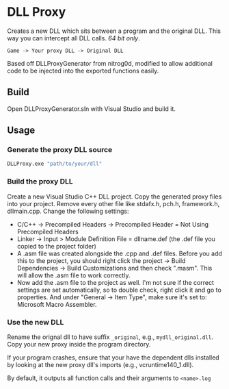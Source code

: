 # DLL Proxy

Creates a new DLL which sits between a program and the original DLL. This way you can intercept all DLL calls. *64 bit only*.

```
Game -> Your proxy DLL -> Original DLL
```

Based off DLLProxyGenerator from nitrog0d, modified to allow additional code to be injected into the exported functions easily.

## Build

Open DLLProxyGenerator.sln with Visual Studio and build it.

## Usage

### Generate the proxy DLL source

```bash
DLLProxy.exe "path/to/your/dll"
```

### Build the proxy DLL

Create a new Visual Studio C++ DLL project. Copy the generated proxy files into your project.
Remove every other file like stdafx.h, pch.h, framework.h, dllmain.cpp.
Change the following settings:

* C/C++ -> Precompiled Headers -> Precompiled Header = Not Using Precompiled Headers
* Linker -> Input > Module Definition File = dllname.def (the .def file you copied to the project folder)
* A .asm file was created alongside the .cpp and .def files. Before you add this to the project, you should right click the project -> Build Dependencies -> Build Customizations and then check ".masm". This will allow the .asm file to work correctly.
* Now add the .asm file to the project as well. I'm not sure if the correct settings are set automatically, so to double check, right click it and go to properties. And under "General -> Item Type", make sure it's set to: Microsoft Macro Assembler.

### Use the new DLL

Rename the orignal dll to have suffix `_original`, e.g., `mydll_original.dll`. Copy your new proxy inside the program directory.

If your program crashes, ensure that your have the dependent dlls installed by looking at the new proxy dll's imports (e.g., vcruntime140_1.dll).

By default, it outputs all function calls and their arguments to `<name>.log`

